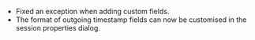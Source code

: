 * Fixed an exception when adding custom fields.
* The format of outgoing timestamp fields can now be customised in the session properties dialog.
